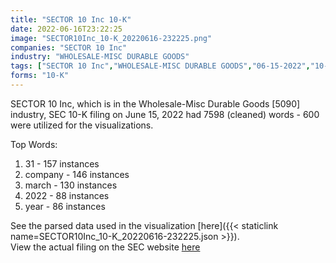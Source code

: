 ```yaml
---
title: "SECTOR 10 Inc 10-K"
date: 2022-06-16T23:22:25
image: "SECTOR10Inc_10-K_20220616-232225.png"
companies: "SECTOR 10 Inc"
industry: "WHOLESALE-MISC DURABLE GOODS"
tags: ["SECTOR 10 Inc","WHOLESALE-MISC DURABLE GOODS","06-15-2022","10-K"]
forms: "10-K"
---
```

SECTOR 10 Inc, which is in the Wholesale-Misc Durable Goods [5090] industry, SEC 10-K filing on June 15, 2022 had 7598 (cleaned) words - 600 were utilized for the visualizations.

Top Words:
1. 31 - 157 instances
2. company - 146 instances
3. march - 130 instances
4. 2022 - 88 instances
5. year - 86 instances


See the parsed data used in the visualization [here]({{< staticlink name=SECTOR10Inc_10-K_20220616-232225.json >}}).  
View the actual filing on the SEC website [here](https://www.sec.gov/Archives/edgar/data/925661/0001096906-22-001414.txt)